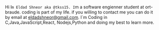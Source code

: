 
Hi I`m Eldad Shneor aka @tkss15.
I`m a software engienner student at ort-braude. coding is part of my life.
if you willing to contact me you can do it by email at eldadshneor@gmail.com.
I`m Coding in C,Java,JavaScript,React, Nodejs,Python and doing my best to learn more.

<!---
tkss15/tkss15 is a ✨ special ✨ repository because its `README.md` (this file) appears on your GitHub profile.
You can click the Preview link to take a look at your changes.
--->
